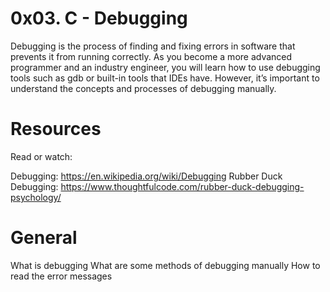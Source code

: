 # 0x03. C - Debugging
Debugging is the process of finding and fixing errors in software that prevents it from running correctly. 
As you become a more advanced programmer and an industry engineer, you will learn how to use debugging tools 
such as gdb or built-in tools that IDEs have. However, it’s important to understand the concepts and processes of debugging manually.

# Resources
Read or watch:

Debugging: https://en.wikipedia.org/wiki/Debugging
Rubber Duck Debugging: https://www.thoughtfulcode.com/rubber-duck-debugging-psychology/ 


# General
What is debugging
What are some methods of debugging manually
How to read the error messages
